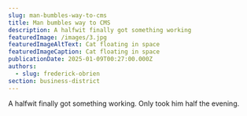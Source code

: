 ```yaml
---
slug: man-bumbles-way-to-cms
title: Man bumbles way to CMS
description: A halfwit finally got something working
featuredImage: /images/3.jpg
featuredImageAltText: Cat floating in space
featuredImageCaption: Cat floating in space
publicationDate: 2025-01-09T00:27:00.000Z
authors:
  - slug: frederick-obrien
section: business-district
---
```

A halfwit finally got something working. Only took him half the evening.
